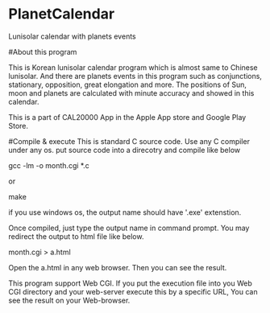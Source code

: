 # PlanetCalendar
Lunisolar calendar with planets events

#About this program

This is Korean lunisolar calendar program which is almost same to Chinese lunisolar.
And there are planets events in this program such as conjunctions, stationary, opposition, great elongation and more. The positions of Sun, moon and planets are calculated with minute accuracy and showed in this calendar.

This is a part of CAL20000 App in the Apple App store and Google Play Store.


#Compile & execute
 This is standard C source code. Use any C compiler under any os. put source code into a direcotry and compile like below
 
 gcc -lm -o month.cgi *.c
 
 or
 
 make
 
 if you use windows os, the output name should have '.exe' extenstion.

Once compiled, just type the output name in command prompt. You may redirect the output to html file like below.

month.cgi > a.html

Open the a.html in any web browser. Then you can see the result.

This program support Web CGI. If you put the execution file into you Web CGI directory and your web-server  execute this by a specific URL, You can see the result on your Web-browser.

